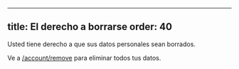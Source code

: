 ***

title: El derecho a borrarse
order: 40
---------

Usted tiene derecho a que sus datos personales sean borrados.

Ve a [/account/remove](/account/remove/) para eliminar todos tus datos.
